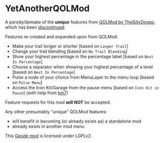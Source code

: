 # YetAnotherQOLMod
A parody/demake of the ***<c-ff0000>unique</c>*** features from [QOLMod by TheSillyDoggo](https://web.archive.org/web/20250114142643/https://github.com/TheSillyDoggo/GeodeMenu), which has been [discontinued](https://web.archive.org/web/20250127100100im_/https://preview.redd.it/another-day-another-stupid-drama-with-the-qolmod-dev-v0-yu5ye34yhvee1.jpeg?width=1080&crop=smart&auto=webp&s=14055703c9f0798bf855fdddefaa885297c60ab6).

Features re-created and expanded upon from QOLMod:
- Make your trail longer or shorter [based on `Longer Trail`]
- Change your trail blending [based on `No Trail Blending`]
- Show your highest percentage in the percentage label [based on `Best In Percentage`]
- Choose a separator when showing your highest percentage of a level [based on `Best In Percentage`]
- Pulse a node of your choice from MenuLayer to the menu loop [based on `Pulse Menu`]
- Access the Icon Kit/Garage from the pause menu [based on `Icon Kit in Pause`] (with help from [km7](https://github.com/Kingminer7))

<cy>Feature requests for this mod</c> ***<c-ff0000>will NOT</c>*** <cy>be accepted.</c>

Any other presumably "unique" QOLMod features:
- will benefit in becoming (or already exists as) a standalone mod
- already exists in another mod menu

This [Geode mod](https://geode-sdk.org) is licensed under LGPLv2.